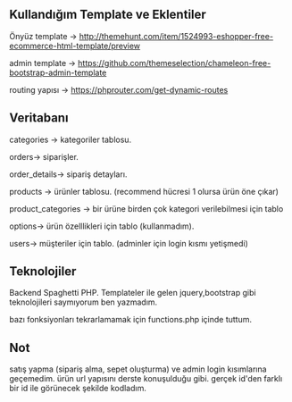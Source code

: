 
## Kullandığım Template ve Eklentiler

Önyüz template -> http://themehunt.com/item/1524993-eshopper-free-ecommerce-html-template/preview

admin template -> https://github.com/themeselection/chameleon-free-bootstrap-admin-template

routing yapısı -> https://phprouter.com/get-dynamic-routes

## Veritabanı 
categories -> kategoriler tablosu.
 
orders-> siparişler.

order_details-> sipariş detayları.

products -> ürünler tablosu. (recommend hücresi 1 olursa ürün öne çıkar)

product_categories -> bir ürüne birden çok kategori verilebilmesi için tablo

options-> ürün özelllikleri için tablo (kullanmadım).

users-> müşteriler için tablo. (adminler için login kısmı yetişmedi)

## Teknolojiler
Backend Spaghetti PHP. Templateler ile gelen jquery,bootstrap gibi teknolojileri saymıyorum ben yazmadım. 

bazı fonksiyonları tekrarlamamak için functions.php içinde tuttum.

## Not

satış yapma (sipariş alma, sepet oluşturma) ve admin login kısımlarına geçemedim. ürün url yapısını derste konuşulduğu gibi. gerçek id'den farklı bir id ile görünecek şekilde kodladım.


